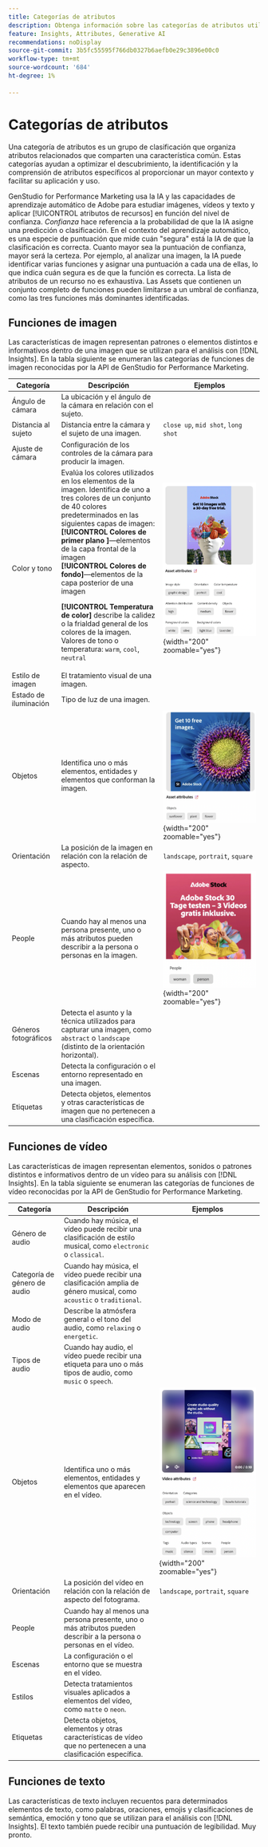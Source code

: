 ```yaml
---
title: Categorías de atributos
description: Obtenga información sobre las categorías de atributos utilizadas en GenStudio for Performance Marketing.
feature: Insights, Attributes, Generative AI
recommendations: noDisplay
source-git-commit: 3b5fc55595f766db0327b6aefb0e29c3896e00c0
workflow-type: tm+mt
source-wordcount: '684'
ht-degree: 1%

---
```


# Categorías de atributos

Una categoría de atributos es un grupo de clasificación que organiza atributos relacionados que comparten una característica común. Estas categorías ayudan a optimizar el descubrimiento, la identificación y la comprensión de atributos específicos al proporcionar un mayor contexto y facilitar su aplicación y uso.

GenStudio for Performance Marketing usa la IA y las capacidades de aprendizaje automático de Adobe para estudiar imágenes, vídeos y texto y aplicar [!UICONTROL atributos de recursos] en función del nivel de confianza. _Confianza_ hace referencia a la probabilidad de que la IA asigne una predicción o clasificación. En el contexto del aprendizaje automático, es una especie de puntuación que mide cuán &quot;segura&quot; está la IA de que la clasificación es correcta. Cuanto mayor sea la puntuación de confianza, mayor será la certeza. Por ejemplo, al analizar una imagen, la IA puede identificar varias funciones y asignar una puntuación a cada una de ellas, lo que indica cuán segura es de que la función es correcta. La lista de atributos de un recurso no es exhaustiva. Las Assets que contienen un conjunto completo de funciones pueden limitarse a un umbral de confianza, como las tres funciones más dominantes identificadas.

## Funciones de imagen

Las características de imagen representan patrones o elementos distintos e informativos dentro de una imagen que se utilizan para el análisis con [!DNL Insights]. En la tabla siguiente se enumeran las categorías de funciones de imagen reconocidas por la API de GenStudio for Performance Marketing.

<!-- For the writer: turn off word wrap to work with these tables. Option + Z -->

| Categoría | Descripción | Ejemplos |
| ----------------------- | ----------------------------------------------------------------------------------------------------- | ------------------------------------------------------------------------------------------------------------------------------------------------------------------------------ |
| Ángulo de cámara | La ubicación y el ángulo de la cámara en relación con el sujeto. |                                                                                                                                                                                |
| Distancia al sujeto | Distancia entre la cámara y el sujeto de una imagen. | `close up`, `mid shot`, `long shot` |
| Ajuste de cámara | Configuración de los controles de la cámara para producir la imagen. |                                                                                                                                                                                |
| Color y tono | Evalúa los colores utilizados en los elementos de la imagen. Identifica de uno a tres colores de un conjunto de 40 colores predeterminados en las siguientes capas de imagen:<br>**[!UICONTROL Colores de primer plano ]**—elementos de la capa frontal de la imagen<br>**[!UICONTROL Colores de fondo]**—elementos de la capa posterior de una imagen<p>**[!UICONTROL Temperatura de color]** describe la calidez o la frialdad general de los colores de la imagen.<br>Valores de tono o temperatura: `warm`, `cool`, `neutral` | ![colores y tonos fríos](../../assets/category/image-color-temp.png){width="200" zoomable="yes"} |
| Estilo de imagen | El tratamiento visual de una imagen. |                                                                                                                                                                                |
| Estado de iluminación | Tipo de luz de una imagen. |                                                                                                                                                                                |
| Objetos | Identifica uno o más elementos, entidades y elementos que conforman la imagen. | ![girasol, avión, objeto de flor](../../assets/category/image-objects.png){width="200" zoomable="yes"} |
| Orientación | La posición de la imagen en relación con la relación de aspecto. | `landscape`, `portrait`, `square` |
| People | Cuando hay al menos una persona presente, uno o más atributos pueden describir a la persona o personas en la imagen. | ![bailarina femenina](../../assets/category/image-people.png){width="200" zoomable="yes"} |
| Géneros fotográficos | Detecta el asunto y la técnica utilizados para capturar una imagen, como `abstract` o `landscape` (distinto de la orientación horizontal). |           |
| Escenas | Detecta la configuración o el entorno representado en una imagen. |                                             |
| Etiquetas | Detecta objetos, elementos y otras características de imagen que no pertenecen a una clasificación específica. |                                      |

<!-- Not yet approved by legal
| Attention distribution  | The level of viewer attention spread across an image.                                                 | `high`, `medium`, `low`                                                                                                                                                                                                    |
| Content density         | The amount of information or detail in an image.                                                      | `high`, `medium`, `low`                                                                                                                                                                                                    |
-->

## Funciones de vídeo

Las características de imagen representan elementos, sonidos o patrones distintos e informativos dentro de un vídeo para su análisis con [!DNL Insights]. En la tabla siguiente se enumeran las categorías de funciones de vídeo reconocidas por la API de GenStudio for Performance Marketing.

| Categoría | Descripción | Ejemplos |
| ------------------- | ------------------------------------------------------------------------------------------------------------ | --------------------------------------------------------------------------------------- |
| Género de audio | Cuando hay música, el vídeo puede recibir una clasificación de estilo musical, como `electronic` o `classical`. |          |
| Categoría de género de audio | Cuando hay música, el vídeo puede recibir una clasificación amplia de género musical, como `acoustic` o `traditional`. |          |
| Modo de audio | Describe la atmósfera general o el tono del audio, como `relaxing` o `energetic`. |          |
| Tipos de audio | Cuando hay audio, el vídeo puede recibir una etiqueta para uno o más tipos de audio, como `music` o `speech`. |          |
| Objetos | Identifica uno o más elementos, entidades y elementos que aparecen en el vídeo. | ![objetos en el vídeo](../../assets/category/video-objects.png){width="200" zoomable="yes"} |
| Orientación | La posición del vídeo en relación con la relación de aspecto del fotograma. | `landscape`, `portrait`, `square` |
| People | Cuando hay al menos una persona presente, uno o más atributos pueden describir a la persona o personas en el vídeo. |        |
| Escenas | La configuración o el entorno que se muestra en el vídeo. |        |
| Estilos | Detecta tratamientos visuales aplicados a elementos del vídeo, como `matte` o `neon`. |        |
| Etiquetas | Detecta objetos, elementos y otras características de vídeo que no pertenecen a una clasificación específica. |        |

## Funciones de texto

Las características de texto incluyen recuentos para determinados elementos de texto, como palabras, oraciones, emojis y clasificaciones de semántica, emoción y tono que se utilizan para el análisis con [!DNL Insights]. El texto también puede recibir una puntuación de legibilidad. Muy pronto.

<!-- Not yet approved by legal

The following table lists the image feature categories recognized by the GenStudio for Performance Marketing AI.

| Category             | Description | Example |
|----------------------|-------------|--------|
| Emojis Count         |             |        |
| HashTags Count       |             |        |
| Keywords             |             |        |
| Marketing Emotions   |             |        |
| Narratives           | Text that represents an overarching situation, theme, or a story. Narratives can communicate values, purpose, or identity that resonates with consumers on many levels.   |        |
| Persuasion Strategies|             |        |
| Readability          |             |        |
| Tone of voice        | | |
-->
